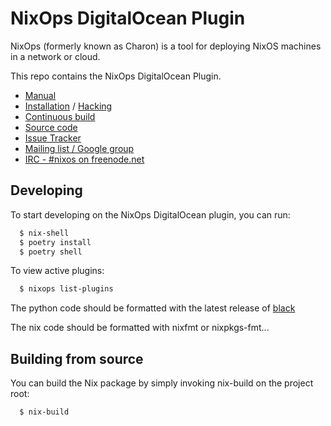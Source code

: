 # NixOps DigitalOcean Plugin

NixOps (formerly known as Charon) is a tool for deploying NixOS
machines in a network or cloud.

This repo contains the NixOps DigitalOcean Plugin.

* [Manual](https://nixos.org/nixops/manual/)
* [Installation](https://nixos.org/nixops/manual/#chap-installation) / [Hacking](https://nixos.org/nixops/manual/#chap-hacking)
* [Continuous build](http://hydra.nixos.org/jobset/nixops/master#tabs-jobs)
* [Source code](https://github.com/NixOS/nixops)
* [Issue Tracker](https://github.com/NixOS/nixops/issues)
* [Mailing list / Google group](https://groups.google.com/forum/#!forum/nixops-users)
* [IRC - #nixos on freenode.net](irc://irc.freenode.net/#nixos)

## Developing

To start developing on the NixOps DigitalOcean plugin, you can run:

```bash
  $ nix-shell
  $ poetry install
  $ poetry shell
```

To view active plugins:

```bash
  $ nixops list-plugins
```

The python code should be formatted with the latest release of [black](https://black.readthedocs.io/en/stable)

The nix code should be formatted with nixfmt or nixpkgs-fmt...

## Building from source

You can build the Nix package by simply invoking nix-build on the project root:

```bash
  $ nix-build
```
